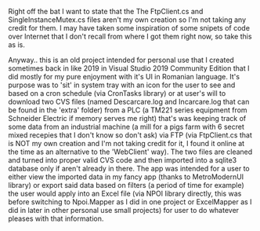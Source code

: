 Right off the bat I want to state that the The FtpClient.cs and SingleInstanceMutex.cs files aren't my own creation so I'm not taking any credit for them. I may have taken some inspiration of some snipets of code over Internet that I don't recall from where I got them right now, so take this as is.

Anyway.. this is an old project intended for personal use that I created sometimes back in like 2019 in Visual Studio 2019 Community Edition that I did mostly for my pure enjoyment with it's UI in Romanian language. It's purpose was to 'sit' in system tray with an icon for the user to see and based on a cron schedule (via CronTasks library) or at user's will to download two CVS files (named Descarcare.log and Incarcare.log that can be found in the 'extra' folder) from a PLC (a TM221 series equipment from Schneider Electric if memory serves me right) that's was keeping track of some data from an industrial machine (a mill for a pigs farm with 6 secret mixed recepies that I don't know so don't ask) via FTP (via FtpClient.cs that is NOT my own creation and I'm not taking credit for it, I found it online at the time as an alternative to the 'WebClient' way). The two files are cleaned and turned into proper valid CVS code and then imported into a sqlite3 database only if aren't already in there. The app was intended for a user to either view the imported data in my fancy app (thanks to MetroModernUI library) or export said data based on filters (a period of time for example) the user would apply into an Excel file (via NPOI library directly, this was before switching to Npoi.Mapper as I did in one project or ExcelMapper as I did in later in other personal use small projects) for user to do whatever pleases with that information.
